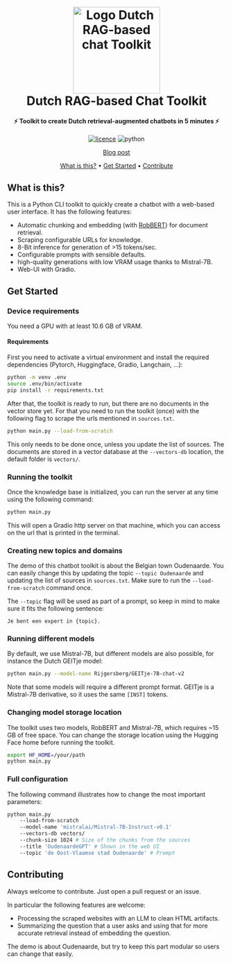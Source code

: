 <h1 align="center">
  <br>
  <a href="pieter.ai/blog/2023/dutch-chat-toolkit/"><img src="https://github.com/iPieter/dutch-chat-toolkit/blob/master/assets/logo.png?raw=true" alt="Logo Dutch RAG-based chat Toolkit" width="200"></a>
  <br>
Dutch RAG-based Chat Toolkit
  <br>
</h1>

<h4 align="center">⚡ Toolkit to create Dutch retrieval-augmented chatbots in 5 minutes ⚡</h4>
<p align="center">
<a href="https://opensource.org/licenses/MIT">
	  <img alt="licence" src="https://img.shields.io/badge/License-MIT-green.svg"/></a>
	  <img alt="python" src="https://img.shields.io/badge/Python-3.10-green.svg?logo=Python&logoColor=white"/>
</p>
<p align="center">
  <a href="https://pieter.ai/blog/2023/dutch-chat-toolkit/">Blog post</a>
</p>
<p align="center">
  <a href="#what-is-this">What is this?</a> •
  <a href="#get-started">Get Started</a> •
  <a href="#contributing">Contribute</a>
</p>



## What is this?
This is a Python CLI toolkit to quickly create a chatbot with a web-based user interface. It has the following features:

- Automatic chunking and embedding (with [RobBERT](https://pieter.ai/robbert)) for document retrieval.
- Scraping configurable URLs for knowledge.
- 8-Bit inference for generation of >15 tokens/sec. 
- Configurable prompts with sensible defaults.
- high-quality generations with low VRAM usage thanks to Mistral-7B.
- Web-UI with Gradio.

## Get Started

### Device requirements
You need a GPU with at least 10.6 GB of VRAM. 

#### Requirements
First you need to activate a virtual environment and install the required dependencies (Pytorch, Huggingface, Gradio, Langchain, ...):

```bash
python -m venv .env
source .env/bin/activate
pip install -r requirements.txt
```

After that, the toolkit is ready to run, but there are no documents in the vector store yet. For that you need to run the toolkit (once) with the following flag to scrape the urls mentioned in `sources.txt`.

```bash
python main.py --load-from-scratch
```

This only needs to be done once, unless you update the list of sources. The documents are stored in a vector database at the `--vectors-db` location, the default folder is `vectors/`.

### Running the toolkit
Once the knowledge base is initialized, you can run the server at any time using the following command: 

```bash
python main.py
```

This will open a Gradio http server on that machine, which you can access on the url that is printed in the terminal.

### Creating new topics and domains
The demo of this chatbot toolkit is about the Belgian town Oudenaarde. You can easily change this by updating the topic `--topic Oudenaarde` and updating the list of sources in `sources.txt`. Make sure to run the `--load-from-scratch` command once.

The `--topic` flag will be used as part of a prompt, so keep in mind to make sure it fits the following sentence:

```text
Je bent een expert in {topic}.
```

### Running different models
By default, we use Mistral-7B, but different models are also possible, for instance the Dutch GEITje model:

```bash
python main.py --model-name Rijgersberg/GEITje-7B-chat-v2
```

Note that some models will require a different prompt format. GEITje is a Mistral-7B derivative, so it uses the same `[INST]` tokens. 

### Changing model storage location
The toolkit uses two models, RobBERT and Mistral-7B, which requires ~15 GB of free space. You can change the storage location using the Hugging Face home before running the toolkit.

```bash
export HF_HOME=/your/path
python main.py
```

### Full configuration
The following command illustrates how to change the most important parameters:

```bash
python main.py 
    --load-from-scratch 
    --model-name 'mistralai/Mistral-7B-Instruct-v0.1' 
    --vectors-db vectors/ 
    --chunk-size 1024 # Size of the chunks from the sources
    --title 'OudenaardeGPT' # Shown in the web UI
    --topic 'de Oost-Vlaamse stad Oudenaarde' # Prompt
```

## Contributing
Always welcome to contribute. Just open a pull request or an issue.

In particular the following features are welcome:
- Processing the scraped websites with an LLM to clean HTML artifacts.
- Summarizing the question that a user asks and using that for more accurate retrieval instead of embedding the question.

The demo is about Oudenaarde, but try to keep this part modular so users can change that easily.
